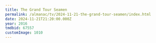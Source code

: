```yaml
---
title: The Grand Tour Seamen
permalink: /almanac/tv/2024-11-21-the-grand-tour-seamen/index.html
date: 2024-11-21T21:20:00.000Z
year: 2016
tmdbid: 67557
customImage: 1010
---
```



